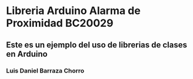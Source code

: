 # Libreria Arduino Alarma de Proximidad BC20029
## Este es un ejemplo del uso de librerias de clases en Arduino
### Luis Daniel Barraza Chorro 
